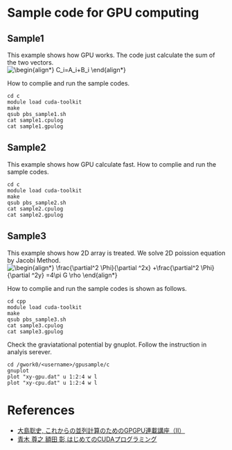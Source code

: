 # Sample code for GPU computing 

## Sample1
This example shows how GPU works.
The code just calculate the sum of the two vectors.  
![\begin{align*}
C_i=A_i+B_i
\end{align*}
](https://render.githubusercontent.com/render/math?math=%5Clarge+%5Cdisplaystyle+%5Cbegin%7Balign%2A%7D%0AC_i%3DA_i%2BB_i%0A%5Cend%7Balign%2A%7D%0A%0A)

How to complie and run the sample codes.

	cd c
	module load cuda-toolkit
	make
	qsub pbs_sample1.sh
	cat sample1.cpulog
	cat sample1.gpulog

## Sample2
This example shows how GPU calculate fast.
How to complie and run the sample codes.

	cd c
	module load cuda-toolkit
	make
	qsub pbs_sample2.sh
	cat sample2.cpulog
	cat sample2.gpulog

## Sample3
This example shows how 2D array is treated. We solve 2D poission equation by Jacobi Method.  
![\begin{align*}
  \frac{\partial^2 \Phi}{\partial ^2x}
+\frac{\partial^2 \Phi}{\partial ^2y}
=4\pi G \rho
\end{align*}
](https://render.githubusercontent.com/render/math?math=%5Cdisplaystyle+%5Cbegin%7Balign%2A%7D%0A++%5Cfrac%7B%5Cpartial%5E2+%5CPhi%7D%7B%5Cpartial+%5E2x%7D%0A%2B%5Cfrac%7B%5Cpartial%5E2+%5CPhi%7D%7B%5Cpartial+%5E2y%7D%0A%3D4%5Cpi+G+%5Crho%0A%5Cend%7Balign%2A%7D%0A)

How to complie and run the sample codes is shown as follows.

	cd cpp
	module load cuda-toolkit
	make
	qsub pbs_sample3.sh
	cat sample3.cpulog
	cat sample3.gpulog
	
Check the graviatational potential by gnuplot. Follow the instruction in analyis serever.
	
	cd /gwork0/<username>/gpusample/c
	gnuplot
	plot "xy-gpu.dat" u 1:2:4 w l
	plot "xy-cpu.dat" u 1:2:4 w l
	

# References

- [大島聡史, これからの並列計算のためのGPGPU連載講座（II）](https://www.cc.u-tokyo.ac.jp/public/VOL12/No2/201003gpgpu.pdf)
- [青木 尊之 額田 彰,はじめてのCUDAプログラミング](http://www.kohgakusha.co.jp/support/cuda/index.html)
